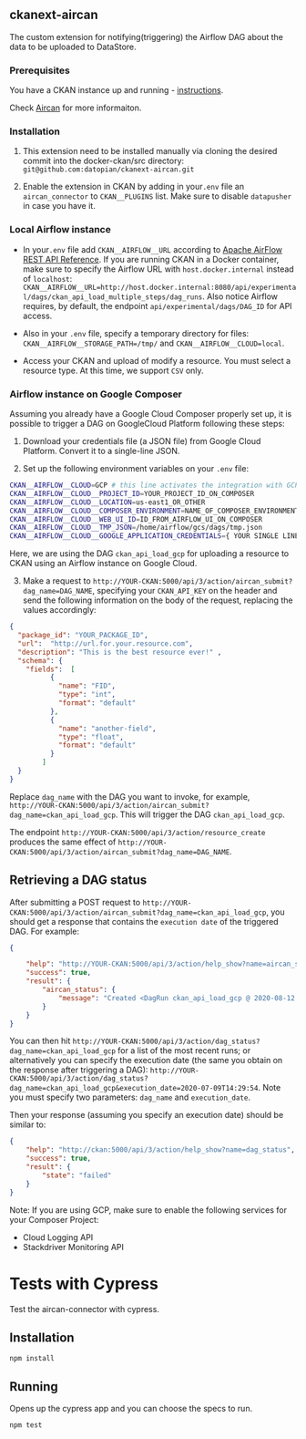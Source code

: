 ## ckanext-aircan

The custom extension for notifying(triggering) the Airflow DAG about the data to be uploaded to DataStore.

### Prerequisites

You have a CKAN instance up and running - [instructions](https://github.com/okfn/docker-ckan#development-mode).

Check [Aircan](https://github.com/datopian/aircan) for more informaiton.

### Installation
1. This extension need to be installed manually via cloning the desired commit into the docker-ckan/src directory:
`git@github.com:datopian/ckanext-aircan.git`

2. Enable the extension in CKAN by adding in your`.env` file an `aircan_connector` to `CKAN__PLUGINS` list. Make sure to disable `datapusher` in case you have it.

### Local Airflow instance
 
* In your`.env` file add  `CKAN__AIRFLOW__URL` according to [Apache AirFlow REST API Reference](https://airflow.apache.org/docs/stable/rest-api-ref#post--api-experimental-dags--DAG_ID--dag_runs). If you are running CKAN in a Docker container, make sure to specify the Airflow URL with `host.docker.internal` instead of `localhost`: `CKAN__AIRFLOW__URL=http://host.docker.internal:8080/api/experimental/dags/ckan_api_load_multiple_steps/dag_runs`. Also notice Airflow requires, by default, the endpoint `api/experimental/dags/DAG_ID` for API access.

* Also in your `.env` file, specify a temporary directory for files: `CKAN__AIRFLOW__STORAGE_PATH=/tmp/` and `CKAN__AIRFLOW__CLOUD=local`. 

* Access your CKAN and upload of modify a resource. You must select a resource type. At this time, we support `CSV` only. 


### Airflow instance on Google Composer

Assuming you already have a Google Cloud Composer properly set up, it is possible to trigger a DAG on GoogleCloud Platform following these steps:

1. Download your credentials file (a JSON file) from Google Cloud Platform. Convert it to a single-line JSON.

2. Set up the following environment variables on your `.env` file:

```bash
CKAN__AIRFLOW__CLOUD=GCP # this line activates the integration with GCP
CKAN__AIRFLOW__CLOUD__PROJECT_ID=YOUR_PROJECT_ID_ON_COMPOSER
CKAN__AIRFLOW__CLOUD__LOCATION=us-east1_OR_OTHER
CKAN__AIRFLOW__CLOUD__COMPOSER_ENVIRONMENT=NAME_OF_COMPOSER_ENVIRONMENT
CKAN__AIRFLOW__CLOUD__WEB_UI_ID=ID_FROM_AIRFLOW_UI_ON_COMPOSER
CKAN__AIRFLOW__CLOUD__TMP_JSON=/home/airflow/gcs/dags/tmp.json
CKAN__AIRFLOW__CLOUD__GOOGLE_APPLICATION_CREDENTIALS={ YOUR SINGLE LINE CREDENTIALS JSON FILE }
``` 

Here, we are using the DAG `ckan_api_load_gcp` for uploading a resource to CKAN using an Airflow instance on Google Cloud.

3. Make a request to `http://YOUR-CKAN:5000/api/3/action/aircan_submit?dag_name=DAG_NAME`, specifying your `CKAN_API_KEY` on the header and send the following information on the body of the request, replacing the values accordingly:

```json
{
  "package_id": "YOUR_PACKAGE_ID",
  "url":  "http://url.for.your.resource.com",
  "description": "This is the best resource ever!" ,
  "schema": {
    "fields":  [
          {
            "name": "FID",
            "type": "int",
            "format": "default"
          },
          {
            "name": "another-field",
            "type": "float",
            "format": "default"
          }
        ]
  }
}
```

Replace `dag_name` with the DAG you want to invoke, for example, `http://YOUR-CKAN:5000/api/3/action/aircan_submit?dag_name=ckan_api_load_gcp`. This will trigger the DAG `ckan_api_load_gcp`.

The endpoint `http://YOUR-CKAN:5000/api/3/action/resource_create` produces the same effect of `http://YOUR-CKAN:5000/api/3/action/aircan_submit?dag_name=DAG_NAME`.

## Retrieving a DAG status

After submitting a POST request to `http://YOUR-CKAN:5000/api/3/action/aircan_submit?dag_name=ckan_api_load_gcp`, you should get a response that contains the `execution date` of the triggered DAG. For example:

```json
{

    "help": "http://YOUR-CKAN:5000/api/3/action/help_show?name=aircan_submit",
    "success": true,
    "result": {
        "aircan_status": {
            "message": "Created <DagRun ckan_api_load_gcp @ 2020-08-12 00:56:59+00:00: manual__2020-08-12T00:56:59+00:00, externally triggered: True>"
        }
    }
}
```

You can then hit `http://YOUR-CKAN:5000/api/3/action/dag_status?dag_name=ckan_api_load_gcp` for a list of the most recent runs; or alternatively you can specify the execution date (the same you obtain on the response after triggering a DAG): `http://YOUR-CKAN:5000/api/3/action/dag_status?dag_name=ckan_api_load_gcp&execution_date=2020-07-09T14:29:54`. Note you must specify two parameters: `dag_name` and `execution_date`.

Then your response (assuming you specify an execution date) should be similar to:

```json
{
    "help": "http://ckan:5000/api/3/action/help_show?name=dag_status",
    "success": true,
    "result": {
        "state": "failed"
    }
}
```

Note: If you are using GCP, make sure to enable the following services for your Composer Project:
* Cloud Logging API
* Stackdriver Monitoring API


# Tests with Cypress
Test the aircan-connector with cypress.

## Installation

`npm install`


## Running

Opens up the cypress app and you can choose the specs to run.

`npm test`



